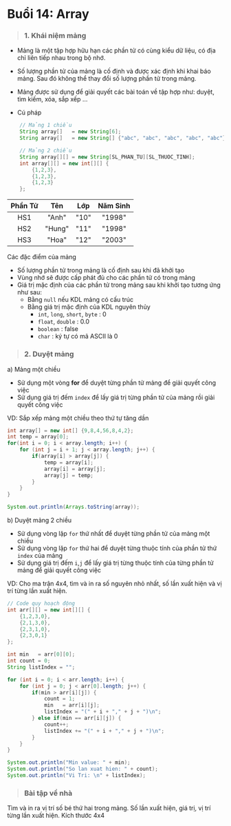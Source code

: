 # Buổi 14: Array
> ### 1. Khái niệm mảng
- Mảng là một tập hợp hữu hạn các phần tử có cùng kiểu dữ liệu, có địa chỉ liên tiếp nhau trong bộ nhớ.
- Số lượng phần tử của mảng là cố định và được xác định khi khai báo mảng. Sau đó không thể thay đổi số lượng phần tử trong mảng.
- Mảng được sử dụng để giải quyết các bài toán về tập hợp như: duyệt, tìm kiếm, xóa, sắp xếp ...

- Cú pháp
```java
    // Mảng 1 chiều
    String array[]   = new String[6];
    String array[]   = new String[] {"abc", "abc", "abc", "abc", "abc"};

    // Mảng 2 chiều
    String array[][] = new String[SL_PHAN_TU][SL_THUOC_TINH];
    int array[][] = new int[][] {
        {1,2,3},
        {1,2,3},
        {1,2,3}
    };
```

|Phần Tử| Tên  |Lớp |Năm Sinh|
|:-----:|:----:|:--:|:------:|
|  HS1  |"Anh" |"10"| "1998" |
|  HS2  |"Hung"|"11"| "1998" |
|  HS3  |"Hoa" |"12"| "2003" |

Các đặc điểm của mảng
- Số lượng phần tử trong mảng là cố định sau khi đã khởi tạo
- Vùng nhớ sẽ được cấp phát đủ cho các phần tử có trong mảng
- Giá trị mặc định của các phần tử trong mảng sau khi khởi tạo tương ứng như sau:
    + Bằng `null` nếu KDL mảng có cấu trúc
    + Bằng giá trị mặc định của KDL nguyên thủy
        * `int`, `long`, `short`, `byte` : 0
        * `float`, `double` : 0.0
        * `boolean` : false
        * `char` : ký tự có mã ASCII là 0

> ### 2. Duyệt mảng

a) Mảng một chiều
- Sử dụng một vòng **for** để duyệt từng phần tử mảng để giải quyết công việc
- Sử dụng giá trị đếm `index` để lấy giá trị từng phần tử của mảng rồi giải quyết công việc

VD: Sắp xếp mảng một chiều theo thứ tự tăng dần
```java
int array[] = new int[] {9,8,4,56,8,4,2};
int temp = array[0];
for(int i = 0; i < array.length; i++) {
    for (int j = i + 1; j < array.length; j++) {
        if(array[i] > array[j]) {
            temp = array[i];
            array[i] = array[j];
            array[j] = temp;
        }
    }
}

System.out.println(Arrays.toString(array));
```

b) Duyệt mảng 2 chiều
- Sử dụng vòng lặp `for` thứ nhất để duyệt từng phần tử của mảng một chiều
- Sử dụng vòng lặp `for` thứ hai để duyệt từng thuộc tính của phần tử thứ `index` của mảng
- Sử dụng giá trị đếm `i`,`j` để lấy giá trị từng thuộc tính của từng phần tử mảng để giải quyết công việc

VD: Cho ma trận 4x4, tìm và in ra số nguyên nhỏ nhất, số lần xuất hiện và vị trí từng lần xuất hiện.
```java
// Code quy hoạch động
int arr[][] = new int[][] {
    {1,2,3,0},
    {2,1,3,0},
    {2,3,1,0},
    {2,3,0,1}
};

int min   = arr[0][0];
int count = 0;
String listIndex = "";

for (int i = 0; i < arr.length; i++) {
    for (int j = 0; j < arr[0].length; j++) {
        if(min > arr[i][j]) {
            count = 1;
            min   = arr[i][j];
            listIndex = "(" + i + "," + j + ")\n"; 
        } else if(min == arr[i][j]) {
            count++;
            listIndex += "(" + i + "," + j + ")\n";
        }
    }
}

System.out.println("Min value: " + min);
System.out.println("So lan xuat hien: " + count);
System.out.println("Vi Tri: \n" + listIndex);
```
> ### Bài tập về nhà

Tìm và in ra vị trí số bé thứ hai trong mảng. Số lần xuất hiện, giá trị, vị trí từng lần xuất hiện. Kích thước 4x4


